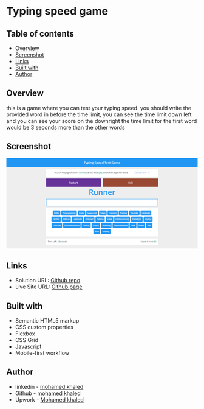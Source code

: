# Typing speed game


## Table of contents

- [Overview](#overview)
- [Screenshot](#screenshot)
- [Links](#links)
- [Built with](#built-with)
- [Author](#author)


## Overview

this is a game where you can test your typing speed.
you should write the provided word in before the time limit, you can see the time limit down left and you can see your score on the downright
the time limit for the first word would be 3 seconds more than the other words

## Screenshot

![](./preview.png)


## Links

- Solution URL: [Github repo](https://github.com/mohamedkhaled4053/Typing-speed-test-game)
- Live Site URL: [Github page](https://mohamedkhaled4053.github.io/Typing-speed-test-game/)



## Built with

- Semantic HTML5 markup
- CSS custom properties
- Flexbox
- CSS Grid
- Javascript
- Mobile-first workflow


## Author

- linkedin - [mohamed khaled](https://www.linkedin.com/in/mohamed-khaled-58602722b/)
- Github - [mohamed khaled](https://github.com/mohamedkhaled4053)
- Upwork - [Mohamed khaled](https://www.upwork.com/freelancers/~01a5a737ea63245d57)
